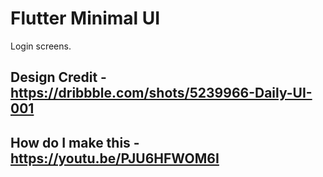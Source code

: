 # Flutter Minimal UI

Login screens.

## Design Credit - https://dribbble.com/shots/5239966-Daily-UI-001

## How do I make this - https://youtu.be/PJU6HFWOM6I
